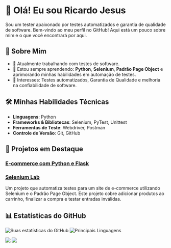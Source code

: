 # 👋 Olá! Eu sou Ricardo Jesus

Sou um tester apaixonado por testes automatizados e garantia de qualidade de software. Bem-vindo ao meu perfil no GitHub! Aqui está um pouco sobre mim e o que você encontrará por aqui.

## 🚀 Sobre Mim

- 🔭 Atualmente trabalhando com testes de software.
- 🌱 Estou sempre aprendendo: **Python**, **Selenium**, **Padrão Page Object** e aprimorando minhas habilidades em automação de testes.
- 💼 Interesses: Testes automatizados, Garantia de Qualidade e melhoria na confiabilidade de software.

## 🛠️ Minhas Habilidades Técnicas

- **Linguagens**: Python
- **Frameworks & Bibliotecas**: Selenium, PyTest, Unittest
- **Ferramentas de Teste**: Webdriver, Postman
- **Controle de Versão**: Git, GitHub

## 🌟 Projetos em Destaque

### [E-commerce com Python e Flask](https://github.com/ricardojaj/E-commerce-com-Python-e-Flask)
### [Selenium Lab](https://github.com/ricardojaj/selenium-lab)
Um projeto que automatiza testes para um site de e-commerce utilizando Selenium e o Padrão Page Object. Este projeto cobre adicionar produtos ao carrinho, finalizar a compra e testar entradas inválidas.


## 📊 Estatísticas do GitHub

![Suas estatísticas do GitHub](https://github-readme-stats.vercel.app/api?username=ricardojaj&show_icons=true&theme=radical)
![Principais Linguagens](https://github-readme-stats.vercel.app/api/top-langs/?username=ricardojaj&layout=compact&theme=radical)


<div> 
    <a href="https://www.linkedin.com/in/ricardo-jesus-1582a318b/" target="_blank"><img src="https://img.shields.io/badge/-LinkedIn-%230077B5?style=for-the-badge&logo=linkedin&logoColor=white" target="_blank"></a> 
  <a href="mailto:rickanjos85@gmail.com"><img src="https://img.shields.io/badge/-Gmail-%23333?style=for-the-badge&logo=gmail&logoColor=white" target="_blank"></a>
</div>


